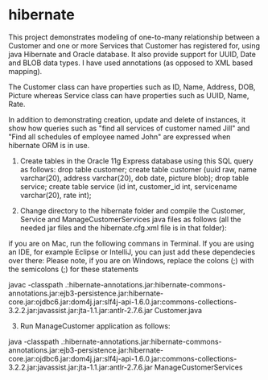 # hibernate

This project demonstrates modeling of one-to-many relationship between a Customer and one or more Services that Customer has registered for, using java Hibernate and Oracle database. It also provide support for UUID, Date and BLOB data types. I have used annotations (as opposed to XML based mapping).

The Customer class can have properties such as ID, Name, Address, DOB, Picture whereas Service class can have properties such as UUID, Name, Rate.

In addition to demonstrating creation, update and delete of instances, it show how queries such as "find all services of customer named Jill" and "Find all schedules of  employee named John" are expressed when hibernate ORM is in use.     

1. Create tables in the Oracle 11g Express database using this SQL query as follows:
drop table customer;
create table customer (uuid raw, name varchar(20), address varchar(20), dob date, picture blob);
drop table service;
create table service (id int, customer_id int, servicename varchar(20), rate int);

2. Change directory to the hibernate folder and compile the Customer, Service and ManageCustomerServices java files as follows (all the needed jar files and the hibernate.cfg.xml file is in that folder):

if you are on Mac, run the following commans in Terminal. If you are using an IDE, for example Eclipse or IntelliJ, you can just add these dependecies over there:
Please note, if you are on Windows, replace the colons (;) with the semicolons (;) for these statements

javac -classpath .:hibernate-annotations.jar:hibernate-commons-annotations.jar:ejb3-persistence.jar:hibernate-core.jar:ojdbc6.jar:dom4j.jar:slf4j-api-1.6.0.jar:commons-collections-3.2.2.jar:javassist.jar:jta-1.1.jar:antlr-2.7.6.jar Customer.java

3. Run ManageCustomer application as follows:

java -classpath .:hibernate-annotations.jar:hibernate-commons-annotations.jar:ejb3-persistence.jar:hibernate-core.jar:ojdbc6.jar:dom4j.jar:slf4j-api-1.6.0.jar:commons-collections-3.2.2.jar:javassist.jar:jta-1.1.jar:antlr-2.7.6.jar ManageCustomerServices
